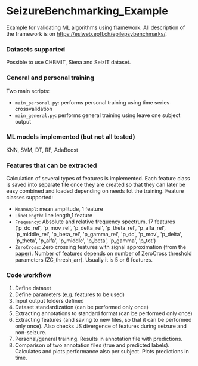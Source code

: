 # SeizureBenchmarking_Example

Example for validating ML algorithms using [framework](https://github.com/esl-epfl/sz-validation-framework). All description of the framework is on https://eslweb.epfl.ch/epilepsybenchmarks/.

### Datasets supported 
Possible to use CHBMIT, Siena and SeizIT dataset. 

### General and personal training
Two main scripts: 
- `main_personal.py`: performs personal training using time series crossvalidation
- `main_general.py`: performs general training using leave one subject output

### ML models implemented (but not all tested)
KNN, SVM, DT, RF, AdaBoost

### Features that can be extracted 
Calculation of several types of features is implemented. Each feature class is saved into separate file once they are created so that they can later be easy combined and loaded depending on needs fot the training. Feature classes supported: 
- `MeanAmpl`: mean amplitude, 1 feature 
- `LineLength`: line length,1 feature 
- `Frequency`: Absolute and relative frequency spectrum, 17 features ('p_dc_rel', 'p_mov_rel', 'p_delta_rel', 'p_theta_rel', 'p_alfa_rel', 'p_middle_rel', 'p_beta_rel', 'p_gamma_rel', 'p_dc', 'p_mov', 'p_delta', 'p_theta', 'p_alfa', 'p_middle', 'p_beta', 'p_gamma', 'p_tot')
- `ZeroCross`: Zero crossing features with signal approximation (from the [paper](https://iopscience.iop.org/article/10.1088/1741-2552/aca1e4)). Number of features depends on number of ZeroCross threshold parameters (ZC_thresh_arr). Usually it is 5 or 6 features. 


### Code workflow
1. Define dataset
2. Define parameters (e.g. features to be used) 
3. Input output folders defined 
4. Dataset standardization (can be performed only once)
5. Extracting annotations to standard format (can be performed only once)
6. Extracting features (and saving to new files, so that it can be performed only once). Also checks JS divergence of features during seizure and non-seizure.
7. Personal/general training. Results in annotation file with predictions. 
8. Comparison of two annotation files (true and predicted labels). Calculates and plots performance also per subject. Plots predictions in time. 


